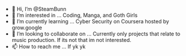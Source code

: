- 👋 Hi, I’m @SteamBunn
- 👀 I’m interested in ... Coding, Manga, and Goth Girls
- 🌱 I’m currently learning ... Cyber Security on Coursera hosted by grow.google
- 💞️ I’m looking to collaborate on ... Currently only projects that relate to music production. If its not that im not interested.
- 📫 How to reach me ... If yk yk

<!---
SteamBunn/SteamBunn is a ✨ special ✨ repository because its `README.md` (this file) appears on your GitHub profile.
You can click the Preview link to take a look at your changes.
--->
